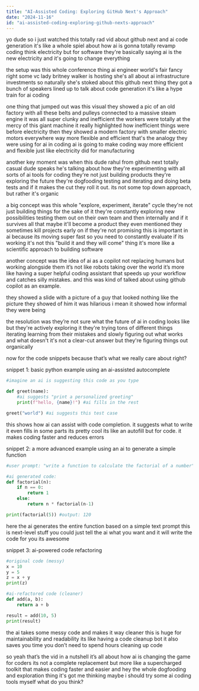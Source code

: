 ```yaml
---
title: "AI-Assisted Coding: Exploring GitHub Next's Approach"
date: "2024-11-16"
id: "ai-assisted-coding-exploring-github-nexts-approach"
---
```


yo dude so i just watched this totally rad vid about github next and ai code generation  it's like a whole spiel about how ai is gonna totally revamp coding  think electricity but for software  they're basically saying ai is the new electricity and it's going to change everything

the setup was this whole conference thing ai engineer world's fair  fancy right  some vc lady britney walker is hosting  she's all about ai infrastructure investments so naturally she's stoked about this github next thing  they got a bunch of speakers lined up to talk about code generation  it's like a hype train for ai coding

one thing that jumped out was this visual  they showed a pic of an old factory with all these belts and pulleys connected to a massive steam engine  it was all super clunky and inefficient the workers were totally at the mercy of this giant machine it really highlighted how inefficient things were before electricity  then they showed a modern factory with smaller electric motors everywhere way more flexible and efficient  that's the analogy they were using for ai in coding  ai is going to make coding way more efficient and flexible just like electricity did for manufacturing

another key moment was when this dude rahul from github next  totally casual dude  speaks  he's talking about how they're experimenting with all sorts of ai tools for coding they're not just building products  they're exploring the future  they're dogfooding  testing  and iterating  and doing beta tests  and if it makes the cut they roll it out.  its not some top down approach, but rather it's organic


a big concept was this whole "explore, experiment, iterate" cycle  they're not just building things for the sake of it  they're constantly exploring new possibilities testing them out on their own team and then internally  and if it survives all that maybe it'll become a product  they even mentioned they sometimes kill projects early on if they're not promising this is important in ai because its moving super fast so you need to constantly evaluate if its working  it's not this "build it and they will come" thing  it's more like a scientific approach to building software


another concept was the idea of ai as a copilot  not replacing humans  but working alongside them  it’s not like robots taking over the world  it’s more like having a super helpful coding assistant that speeds up your workflow and catches silly mistakes. and this was kind of talked about using github copilot as an example.


they showed a slide with a picture of a guy that looked nothing like the picture they showed of him  it was hilarious  i mean it showed how informal they were being


the resolution was  they’re not sure what the future of ai in coding looks like  but they're actively exploring it  they're trying tons of different things  iterating  learning from their mistakes  and slowly figuring out what works and what doesn't  it's not a clear-cut answer but they're figuring things out organically


now for the code snippets  because that’s what we really care about right?


snippet 1: basic python example using an ai-assisted autocomplete


```python
#imagine an ai is suggesting this code as you type

def greet(name):
    #ai suggests "print a personalized greeting"
    print(f"hello, {name}!") #ai fills in the rest

greet("world") #ai suggests this test case
```

this shows how ai can assist with code completion.  it suggests what to write  it even fills in some parts  its pretty cool  its like an autofill but for code.  it makes coding faster and reduces errors


snippet 2:  a more advanced example using an ai to generate a simple function


```python
#user prompt: "write a function to calculate the factorial of a number"

#ai generated code:
def factorial(n):
    if n == 0:
        return 1
    else:
        return n * factorial(n-1)

print(factorial(5)) #output: 120
```

here the ai generates the entire function based on a simple text prompt  this is next-level stuff  you could just tell the ai what you want and it will write the code for you its awesome


snippet 3:  ai-powered code refactoring


```python
#original code (messy)
x = 10
y = 5
z = x + y
print(z)

#ai-refactored code (cleaner)
def add(a, b):
    return a + b

result = add(10, 5)
print(result)
```

the ai takes some messy code and makes it way cleaner  this is huge for maintainability and readability  its like having a code cleanup bot  it also saves you time  you don’t need to spend hours cleaning up code


so yeah that’s the vid in a nutshell  it’s all about how ai is changing the game for coders  its not a complete replacement  but more like a supercharged toolkit that makes coding faster and easier  and hey  the whole dogfooding and exploration thing  it's got me thinking  maybe i should try some ai coding tools myself  what do you think?
